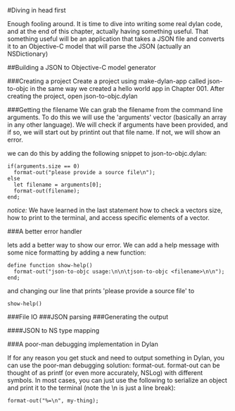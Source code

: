 #Diving in head first

Enough fooling around.  It is time to dive into writing some real dylan code, and at the end of this chapter, actually having something useful.  That something useful will be an application that takes a JSON file and converts it to an Objective-C model that will parse the JSON (actually an NSDictionary)

##Building a JSON to Objective-C model generator

###Creating a project
Create a project using make-dylan-app called json-to-objc in the same way we created a hello world app in Chapter 001.  After creating the project, open json-to-objc.dylan

###Getting the filename
We can grab the filename from the command line arguments.  To do this we will use the 'arguments' vector (basically an array in any other language).  We will check if arguments have been provided, and if so, we will start out by printint out that file name.  If not, we will show an error.

we can do this by adding the following snippet to json-to-objc.dylan:

```dylan
if(arguments.size == 0)
  format-out("please provide a source file\n");
else
  let filename = arguments[0];
  format-out(filename);
end;
```

_notice:_ We have learned in the last statement how to check a vectors size, how to print to the terminal, and access specific elements of a vector.

###A better error handler

lets add a better way to show our error.  We can add a help message with some nice formatting by adding a new function:

```dylan
define function show-help()
  format-out("json-to-objc usage:\n\n\tjson-to-objc <filename>\n\n");
end;
```

and changing our line that prints 'please provide a source file' to

```dylan
show-help()
```
 
###File IO
###JSON parsing
###Generating the output

####JSON to NS type mapping

###A poor-man debugging implementation in Dylan

If for any reason you get stuck and need to output something in Dylan, you can use the poor-man debugging solution: format-out.  format-out can be thought of as printf (or even more accurately, NSLog) with different symbols.  In most cases, you can just use the following to serialize an object and print it to the terminal (note the \n is just a line break):

```dylan
format-out("%=\n", my-thing);
```
